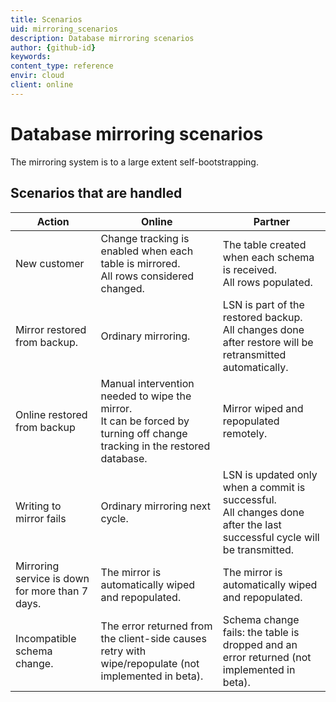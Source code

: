 ```yaml
---
title: Scenarios
uid: mirroring_scenarios
description: Database mirroring scenarios
author: {github-id}
keywords:
content_type: reference
envir: cloud
client: online
---
```


# Database mirroring scenarios

The mirroring system is to a large extent self-bootstrapping.

## Scenarios that are handled

| Action | Online | Partner |
|--------|--------|---------|
| New customer | Change tracking is enabled when each table is mirrored.<br>All rows considered changed. | The table created when each schema is received.<br>All rows populated. |
| Mirror restored from backup. | Ordinary mirroring. | LSN is part of the restored backup.<br> All changes done after restore will be retransmitted automatically. |
| Online restored from backup | Manual intervention needed to wipe the mirror.<br>It can be forced by turning off change tracking in the restored database. | Mirror wiped and repopulated remotely. |
| Writing to mirror fails | Ordinary mirroring next cycle. | LSN is updated only when a commit is successful.<br> All changes done after the last successful cycle will be transmitted. |
| Mirroring service is down for more than 7 days. | The mirror is automatically wiped and repopulated. | The mirror is automatically wiped and repopulated. |
| Incompatible schema change. | The error returned from the client-side causes retry with wipe/repopulate (not implemented in beta). | Schema change fails: the table is dropped and an error returned (not implemented in beta). |
